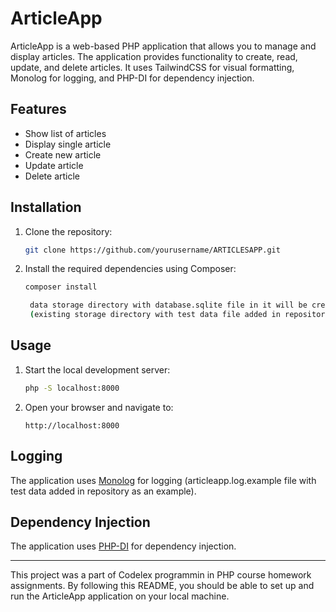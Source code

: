 # ArticleApp

ArticleApp is a web-based PHP application that allows you to manage and display articles. The application provides functionality to create, read, update, and delete articles. It uses TailwindCSS for visual formatting, Monolog for logging, and PHP-DI for dependency injection.

## Features

- Show list of articles
- Display single article
- Create new article
- Update article
- Delete article

## Installation

1. Clone the repository:

    ```sh
    git clone https://github.com/yourusername/ARTICLESAPP.git
    ```

2. Install the required dependencies using Composer:

    ```sh
    composer install
    ```
   ```sh
    data storage directory with database.sqlite file in it will be created after you run the application 
    (existing storage directory with test data file added in repository as an example)
    ```

## Usage

1. Start the local development server:

    ```sh
    php -S localhost:8000 
    ```

2. Open your browser and navigate to:

    ```
    http://localhost:8000
    ```

## Logging

The application uses [Monolog](https://github.com/Seldaek/monolog) for logging (articleapp.log.example file with test data added in repository as an example).

## Dependency Injection

The application uses [PHP-DI](https://php-di.org/) for dependency injection.

---

This project was a part of Codelex programmin in PHP course homework assignments.
By following this README, you should be able to set up and run the ArticleApp application on your local machine. 
